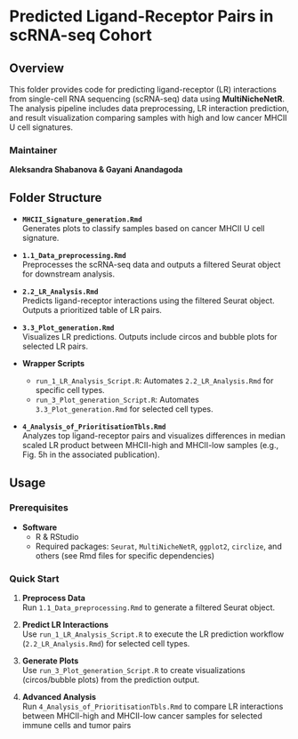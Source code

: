 # Predicted Ligand-Receptor Pairs in scRNA-seq Cohort

## Overview

This folder provides code for predicting ligand-receptor (LR) interactions from single-cell RNA sequencing (scRNA-seq) data using **MultiNicheNetR**. The analysis pipeline includes data preprocessing, LR interaction prediction, and result visualization comparing samples with high and low cancer MHCII U cell signatures.

### Maintainer
**Aleksandra Shabanova & Gayani Anandagoda**

## Folder Structure

- **`MHCII_Signature_generation.Rmd`**  
  Generates plots to classify samples based on cancer MHCII U cell signature.

- **`1.1_Data_preprocessing.Rmd`**  
  Preprocesses the scRNA-seq data and outputs a filtered Seurat object for downstream analysis.

- **`2.2_LR_Analysis.Rmd`**  
  Predicts ligand-receptor interactions using the filtered Seurat object. Outputs a prioritized table of LR pairs.

- **`3.3_Plot_generation.Rmd`**  
  Visualizes LR predictions. Outputs include circos and bubble plots for selected LR pairs.

- **Wrapper Scripts**  
  - `run_1_LR_Analysis_Script.R`: Automates `2.2_LR_Analysis.Rmd` for specific cell types.  
  - `run_3_Plot_generation_Script.R`: Automates `3.3_Plot_generation.Rmd` for selected cell types.

- **`4_Analysis_of_PrioritisationTbls.Rmd`**  
  Analyzes top ligand-receptor pairs and visualizes differences in median scaled LR product between MHCII-high and MHCII-low samples (e.g., Fig. 5h in the associated publication).

## Usage

### Prerequisites

- **Software**  
  - R & RStudio  
  - Required packages: `Seurat`, `MultiNicheNetR`, `ggplot2`, `circlize`, and others (see Rmd files for specific dependencies)

### Quick Start

1. **Preprocess Data**  
   Run `1.1_Data_preprocessing.Rmd` to generate a filtered Seurat object.

2. **Predict LR Interactions**  
   Use `run_1_LR_Analysis_Script.R` to execute the LR prediction workflow (`2.2_LR_Analysis.Rmd`) for selected cell types.

3. **Generate Plots**  
   Use `run_3_Plot_generation_Script.R` to create visualizations (circos/bubble plots) from the prediction output.

4. **Advanced Analysis**  
   Run `4_Analysis_of_PrioritisationTbls.Rmd` to compare LR interactions between MHCII-high and MHCII-low cancer samples for selected immune cells and tumor pairs
